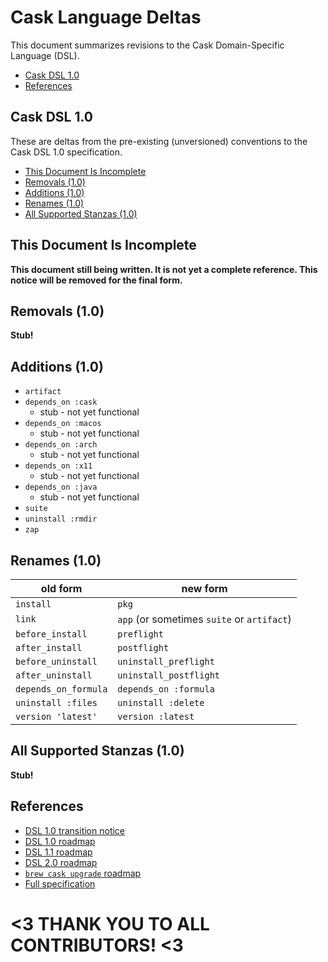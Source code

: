 # Cask Language Deltas

This document summarizes revisions to the Cask Domain-Specific Language (DSL).

 * [Cask DSL 1.0](#cask-dsl-10)
 * [References](#references)


## Cask DSL 1.0

These are deltas from the pre-existing (unversioned) conventions to the
Cask DSL 1.0 specification.

 * [This Document Is Incomplete](#this-document-is-incomplete)
 * [Removals (1.0)](#removals-10)
 * [Additions (1.0)](#additions-10)
 * [Renames (1.0)](#renames-10)
 * [All Supported Stanzas (1.0)](#all-supported-stanzas-10)


## This Document Is Incomplete

**This document still being written.  It is not yet a complete reference.
This notice will be removed for the final form.**


## Removals (1.0)

**Stub!**


## Additions (1.0)

 * `artifact`
 * `depends_on :cask`
   * stub - not yet functional
 * `depends_on :macos`
   * stub - not yet functional
 * `depends_on :arch`
   * stub - not yet functional
 * `depends_on :x11`
   * stub - not yet functional
 * `depends_on :java`
   * stub - not yet functional
 * `suite`
 * `uninstall :rmdir`
 * `zap`


## Renames (1.0)

| old form              | new form
| --------------------- |----------------
| `install`             | `pkg`
| `link`                | `app` (or sometimes `suite` or `artifact`)
| `before_install`      | `preflight`
| `after_install`       | `postflight`
| `before_uninstall`    | `uninstall_preflight`
| `after_uninstall`     | `uninstall_postflight`
| `depends_on_formula`  | `depends_on :formula`
| `uninstall :files`    | `uninstall :delete`
| `version 'latest'`    | `version :latest`


## All Supported Stanzas (1.0)

**Stub!**


## References

 * [DSL 1.0 transition notice](https://github.com/caskroom/homebrew-cask/issues/5890)
 * [DSL 1.0 roadmap](https://github.com/caskroom/homebrew-cask/issues/4688)
 * [DSL 1.1 roadmap](https://github.com/caskroom/homebrew-cask/issues/5586)
 * [DSL 2.0 roadmap](https://github.com/caskroom/homebrew-cask/issues/5592)
 * [`brew cask upgrade` roadmap](https://github.com/caskroom/homebrew-cask/issues/4678)
 * [Full specification](CASK_LANGUAGE_REFERENCE.md)

# <3 THANK YOU TO ALL CONTRIBUTORS! <3
